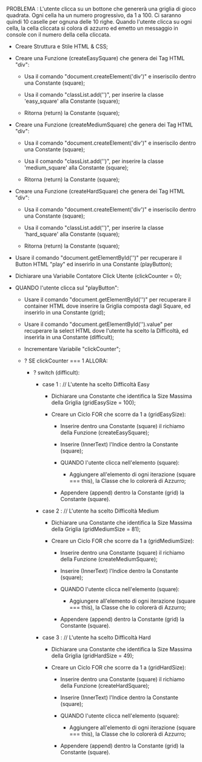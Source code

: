 PROBLEMA : L'utente clicca su un bottone che genererà una griglia di gioco quadrata.
Ogni cella ha un numero progressivo, da 1 a 100. 
Ci saranno quindi 10 caselle per ognuna delle 10 righe.
Quando l'utente clicca su ogni cella, la cella cliccata si colora di azzurro ed emetto un messaggio in console con il numero della cella cliccata.


- Creare Struttura e Stile HTML & CSS;


- Creare una Funzione (createEasySquare) che genera dei Tag HTML "div":

    - Usa il comando "document.createElement('div')" e inseriscilo dentro una Constante (square);

    - Usa il comando "classList.add('')", per inserire la classe 'easy_square' alla Constante (square);

    - Ritorna (return) la Constante (square);


- Creare una Funzione (createMediumSquare) che genera dei Tag HTML "div":

    - Usa il comando "document.createElement('div')" e inseriscilo dentro una Constante (square);

    - Usa il comando "classList.add('')", per inserire la classe 'medium_square' alla Constante (square);

    - Ritorna (return) la Constante (square);


- Creare una Funzione (createHardSquare) che genera dei Tag HTML "div":

    - Usa il comando "document.createElement('div')" e inseriscilo dentro una Constante (square);

    - Usa il comando "classList.add('')", per inserire la classe 'hard_square' alla Constante (square);

    - Ritorna (return) la Constante (square);


- Usare il comando "document.getElementById('')" per recuperare il Button HTML "play" ed inserirlo in una Constante (playButton);


- Dichiarare una Variabile Contatore Click Utente (clickCounter = 0);


- QUANDO l'utente clicca sul "playButton":

    - Usare il comando "document.getElementById('')" per recuperare il container HTML dove inserire la Griglia composta dagli Square, ed inserirlo in una Constante (grid);

    - Usare il comando "document.getElementById('').value" per recuperare la select HTML dove l'utente ha scelto la Difficoltà, ed inserirla in una Constante (difficult);

    - Incrementare Variabile "clickCounter";

    - ? SE clickCounter === 1 ALLORA:

        - ? switch (difficult):

            - case 1 : // L'utente ha scelto Difficoltà Easy

                - Dichiarare una Constante che identifica la Size Massima della Griglia (gridEasySize = 100);

                - Creare un Ciclo FOR che scorre da 1 a (gridEasySize):

                    - Inserire dentro una Constante (square) il richiamo della Funzione (createEasySquare);

                    - Inserire (InnerText) l'Indice dentro la Constante (square);

                    - QUANDO l'utente clicca nell'elemento (square):

                        - Aggiungere all'elemento di ogni iterazione (square === this), la Classe che lo colorerà di Azzurro;

                    - Appendere (append) dentro la Constante (grid) la Constante (square).


            - case 2 : // L'utente ha scelto Difficoltà Medium

                - Dichiarare una Constante che identifica la Size Massima della Griglia (gridMediumSize = 81);

                - Creare un Ciclo FOR che scorre da 1 a (gridMediumSize):

                    - Inserire dentro una Constante (square) il richiamo della Funzione (createMediumSquare);

                    - Inserire (InnerText) l'Indice dentro la Constante (square);

                    - QUANDO l'utente clicca nell'elemento (square):

                        - Aggiungere all'elemento di ogni iterazione (square === this), la Classe che lo colorerà di Azzurro;

                    - Appendere (append) dentro la Constante (grid) la Constante (square).


            - case 3 : // L'utente ha scelto Difficoltà Hard

                - Dichiarare una Constante che identifica la Size Massima della Griglia (gridHardSize = 49);

                - Creare un Ciclo FOR che scorre da 1 a (gridHardSize):

                    - Inserire dentro una Constante (square) il richiamo della Funzione (createHardSquare);

                    - Inserire (InnerText) l'Indice dentro la Constante (square);

                    - QUANDO l'utente clicca nell'elemento (square):

                        - Aggiungere all'elemento di ogni iterazione (square === this), la Classe che lo colorerà di Azzurro;

                    - Appendere (append) dentro la Constante (grid) la Constante (square).
